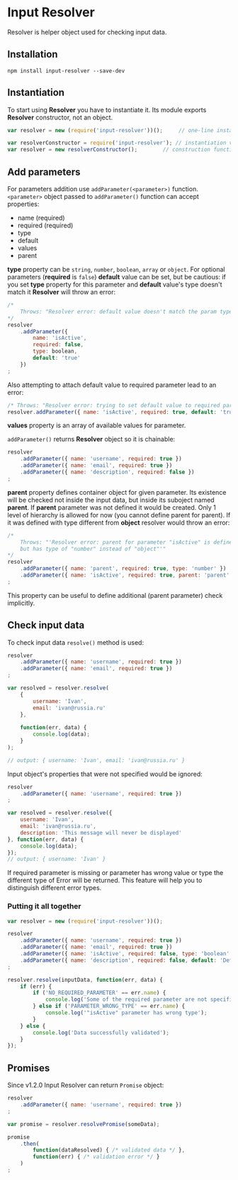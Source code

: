 # Input Resolver

Resolver is helper object used for checking input data.

## Installation
```
npm install input-resolver --save-dev
```

## Instantiation
To start using **Resolver** you have to instantiate it. Its module exports **Resolver** constructor, not an object.

```js
var resolver = new (require('input-resolver'))();     // one-line instantiation

var resolverConstructor = require('input-resolver'); // instantiation via
var resolver = new resolverConstructor();        // construction function
```

## Add parameters
For parameters addition use `addParameter(<parameter>)` function. `<parameter>` object passed to `addParameter()`
function can accept properties:

- name (required)
- required (required)
- type
- default
- values
- parent

**type** property can be `string`, `number`, `boolean`, `array` or `object`.
For optional parameters (**required** is `false`) **default** value can be set,
but be cautious: if you set **type** property for this parameter
and **default** value's type doesn't match it **Resolver** will throw an error:

```js
/*
    Throws: "Resolver error: default value doesn't match the param type" 
*/
resolver
    .addParameter({ 
        name: 'isActive',
        required: false,
        type: boolean,
        default: 'true'
    })
;
```

Also attempting to attach default value to required parameter lead to an error:
```js
/* Throws: "Resolver error: trying to set default value to required parameter" */
resolver.addParameter({ name: 'isActive', required: true, default: 'true' });
```

**values** property is an array of available values for parameter.

`addParameter()` returns **Resolver** object so it is chainable:

```js
resolver
    .addParameter({ name: 'username', required: true })
    .addParameter({ name: 'email', required: true })
    .addParameter({ name: 'description', required: false })
;
```

**parent** property defines container object for given parameter. Its existence 
will be checked not inside the input data, but inside its suboject named
**parent**. If **parent** parameter was not defined it would be created. Only
1 level of hierarchy is allowed for now (you cannot define parent for parent).
If it was defined with type different from **object** resolver
would throw an error:

```js
/*
    Throws: "'Resolver error: parent for parameter "isActive" is defined,
    but has type of "number" instead of "object"'" 
*/
resolver
    .addParameter({ name: 'parent', required: true, type: 'number' })
    .addParameter({ name: 'isActive', required: true, parent: 'parent' })
;
```
This property can be useful to define additional (parent parameter) check
implicitly.

## Check input data
To check input data `resolve()` method is used:

```js
resolver
    .addParameter({ name: 'username', required: true })
    .addParameter({ name: 'email', required: true })
;

var resolved = resolver.resolve(
    {
        username: 'Ivan',
        email: 'ivan@russia.ru'
    }, 
    
    function(err, data) {
        console.log(data);    
    }
);

// output: { username: 'Ivan', email: 'ivan@russia.ru' }
```

Input object's properties that were not specified would be ignored:

```js
resolver
    .addParameter({ name: 'username', required: true })
;

var resolved = resolver.resolve({
    username: 'Ivan',
    email: 'ivan@russia.ru',
    description: 'This message will never be displayed'
}, function(err, data) {
    console.log(data);
});
// output: { username: 'Ivan' }
```

If required parameter is missing or parameter has wrong value or type the
different type of Error will be returned. This feature will help you
to distinguish different error types.

### Putting it all together

```js
var resolver = new (require('input-resolver'))();

resolver
    .addParameter({ name: 'username', required: true })
    .addParameter({ name: 'email', required: true })
    .addParameter({ name: 'isActive', required: false, type: 'boolean' })
    .addParameter({ name: 'description', required: false, default: 'Default description' })
;

resolver.resolve(inputData, function(err, data) {
    if (err) {
        if ('NO_REQUIRED_PARAMETER' == err.name) {
            console.log('Some of the required parameter are not specified');
        } else if ('PARAMETER_WRONG_TYPE' == err.name) {
            console.log('"isActive" parameter has wrong type');
        }    
    } else {
        console.log('Data successfully validated');
    }
});
```

## Promises

Since v1.2.0 Input Resolver can return `Promise` object:

```js
resolver
    .addParameter({ name: 'username', required: true })
;

var promise = resolver.resolvePromise(someData);

promise
    .then(
        function(dataResolved) { /* validated data */ }, 
        function(err) { /* validation error */ }
    )
;
```
